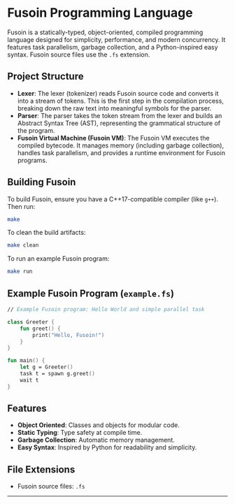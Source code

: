 # Fusoin Programming Language

Fusoin is a statically-typed, object-oriented, compiled programming language designed for simplicity, performance, and modern concurrency. It features task parallelism, garbage collection, and a Python-inspired easy syntax. Fusoin source files use the `.fs` extension.

## Project Structure

- **Lexer**: The lexer (tokenizer) reads Fusoin source code and converts it into a stream of tokens. This is the first step in the compilation process, breaking down the raw text into meaningful symbols for the parser.
- **Parser**: The parser takes the token stream from the lexer and builds an Abstract Syntax Tree (AST), representing the grammatical structure of the program.
- **Fusoin Virtual Machine (Fusoin VM)**: The Fusoin VM executes the compiled bytecode. It manages memory (including garbage collection), handles task parallelism, and provides a runtime environment for Fusoin programs.

## Building Fusoin

To build Fusoin, ensure you have a C++17-compatible compiler (like `g++`). Then run:

```sh
make
```

To clean the build artifacts:

```sh
make clean
```

To run an example Fusoin program:

```sh
make run
```

## Example Fusoin Program (`example.fs`)

```fs
// Example Fusoin program: Hello World and simple parallel task

class Greeter {
    fun greet() {
        print("Hello, Fusoin!")
    }
}

fun main() {
    let g = Greeter()
    task t = spawn g.greet()
    wait t
}
```

## Features

- **Object Oriented**: Classes and objects for modular code.
- **Static Typing**: Type safety at compile time.
- **Garbage Collection**: Automatic memory management.
- **Easy Syntax**: Inspired by Python for readability and simplicity.

## File Extensions

- Fusoin source files: `.fs`

---